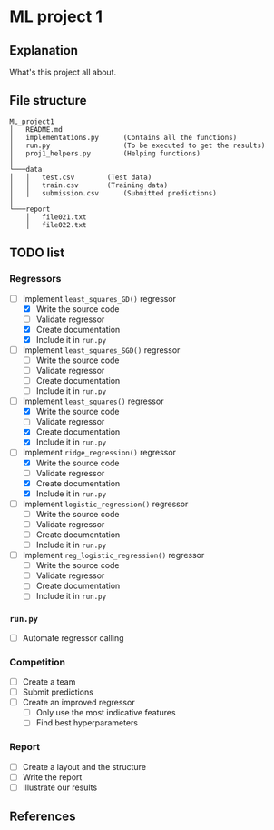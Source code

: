 # ML project 1

## Explanation

What's this project all about.


## File structure

```
ML_project1 
│   README.md 
│   implementations.py      (Contains all the functions) 
│   run.py                  (To be executed to get the results) 
│   proj1_helpers.py        (Helping functions)
│
└───data
│   │   test.csv	    (Test data)
│   │   train.csv	    (Training data)
│   │   submission.csv      (Submitted predictions)
│   
└───report
    │   file021.txt
    │   file022.txt
```

## TODO list

### Regressors
- [ ] Implement `least_squares_GD()` regressor
  - [x] Write the source code
  - [ ] Validate regressor
  - [x] Create documentation
  - [x] Include it in `run.py`
- [ ] Implement `least_squares_SGD()` regressor
  - [ ] Write the source code
  - [ ] Validate regressor
  - [ ] Create documentation
  - [ ] Include it in `run.py`
- [ ] Implement `least_squares()` regressor
  - [x] Write the source code
  - [ ] Validate regressor
  - [x] Create documentation
  - [x] Include it in `run.py`
- [ ] Implement `ridge_regression()` regressor
  - [x] Write the source code
  - [ ] Validate regressor
  - [x] Create documentation
  - [x] Include it in `run.py`
- [ ] Implement `logistic_regression()` regressor
  - [ ] Write the source code
  - [ ] Validate regressor
  - [ ] Create documentation
  - [ ] Include it in `run.py`
- [ ] Implement `reg_logistic_regression()` regressor
  - [ ] Write the source code
  - [ ] Validate regressor
  - [ ] Create documentation
  - [ ] Include it in `run.py`

### `run.py`
- [ ] Automate regressor calling

### Competition
- [ ] Create a team
- [ ] Submit predictions
- [ ] Create an improved regressor
  - [ ] Only use the most indicative features
  - [ ] Find best hyperparameters

### Report
- [ ] Create a layout and the structure
- [ ] Write the report
- [ ] Illustrate our results

## References

